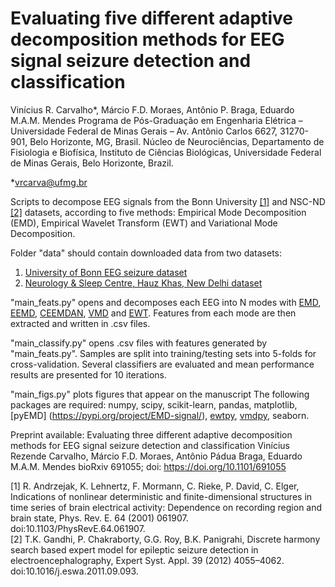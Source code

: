 # Evaluating five different adaptive decomposition methods for EEG signal seizure detection and classification
Vinícius R. Carvalho*,  Márcio F.D. Moraes, Antônio P. Braga, Eduardo M.A.M. Mendes
Programa de Pós-Graduação em Engenharia Elétrica – Universidade Federal de Minas Gerais – Av. Antônio Carlos 6627, 31270-901, Belo Horizonte, MG, Brasil.
Núcleo de Neurociências, Departamento de Fisiologia e Biofísica, Instituto de Ciências Biológicas, Universidade Federal de Minas Gerais, Belo Horizonte, Brazil.

*vrcarva@ufmg.br

Scripts to decompose EEG signals from the Bonn University [[1]](https://journals.aps.org/pre/abstract/10.1103/PhysRevE.64.061907) and NSC-ND [[2]](https://doi.org/10.1016/j.eswa.2011.09.093) datasets, according to five methods: Empirical Mode Decomposition (EMD), Empirical Wavelet Transform (EWT) and Variational Mode Decomposition. 

Folder "data" should contain downloaded data from two datasets:  
1. [University of Bonn EEG seizure dataset](http://epileptologie-bonn.de/cms/front_content.php?idcat=193&lang=3&changelang=3)
2. [Neurology & Sleep Centre, Hauz Khas, New Delhi dataset](https://www.researchgate.net/publication/308719109_EEG_Epilepsy_Datasets)

"main_feats.py" opens and decomposes each EEG into N modes with [EMD](https://doi.org/10.1098/rspa.1998.0193), [EEMD](https://doi.org/10.1142/S1793536909000047), [CEEMDAN](https://doi.org/10.1016/j.bspc.2014.06.009), [VMD](https://doi.org/10.1109/TSP.2013.2288675) and [EWT](https://doi.org/10.1109/TSP.2013.2265222). Features from each mode are then extracted and written in .csv files.  

"main_classify.py" opens .csv files with features generated by "main_feats.py". Samples are split into training/testing sets into 5-folds for cross-validation. Several classifiers are evaluated and mean performance results are presented for 10 iterations.

"main_figs.py" plots figures that appear on the manuscript
The following packages are required: numpy, scipy, scikit-learn, pandas, matplotlib, [pyEMD] (https://pypi.org/project/EMD-signal/), [ewtpy](https://pypi.org/project/ewtpy/), [vmdpy](https://pypi.org/project/vmdpy/), seaborn.

Preprint available:
Evaluating three different adaptive decomposition methods for EEG signal seizure detection and classification
Vinícius Rezende Carvalho, Márcio F.D. Moraes, Antônio Pádua Braga, Eduardo M.A.M. Mendes
bioRxiv 691055; doi: https://doi.org/10.1101/691055


[1] R. Andrzejak, K. Lehnertz, F. Mormann, C. Rieke, P. David, C. Elger, Indications of nonlinear deterministic and finite-dimensional structures in time series of brain electrical activity: Dependence on recording region and brain state, Phys. Rev. E. 64 (2001) 061907. doi:10.1103/PhysRevE.64.061907.  
[2] T.K. Gandhi, P. Chakraborty, G.G. Roy, B.K. Panigrahi, Discrete harmony search based expert model for epileptic seizure detection in electroencephalography, Expert Syst. Appl. 39 (2012) 4055–4062. doi:10.1016/j.eswa.2011.09.093.


